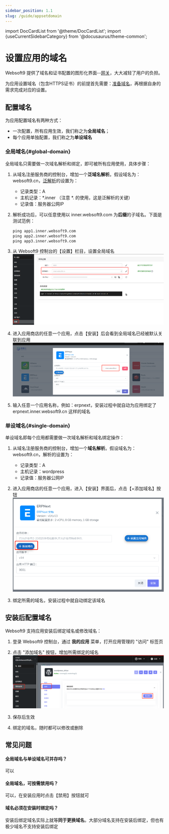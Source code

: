 ```yaml
---
sidebar_position: 1.1
slug: /guide/appsetdomain
---
```


import DocCardList from '@theme/DocCardList';
import {useCurrentSidebarCategory} from '@docusaurus/theme-common';

# 设置应用的域名

Websoft9 提供了域名和证书配置的图形化界面--[网关](../function/gateway)，大大减轻了用户的负担。  

为应用设置域名（包含HTTPS证书）的前提首先需要：[准备域名](../domains)，再根据自身的需求完成对应的设置。

## 配置域名

为应用配置域名有两种方式：

- 一次配置，所有应用生效，我们称之为**全局域名**；
- 每个应用单独配置，我们称之为**单设域名**

### 全局域名{#global-domain}

全局域名只需要做一次域名解析和绑定，即可被所有应用使用，具体步骤：

1. 从域名注册服务商的控制台，增加一个**泛域名解析**。假设域名为：websoft9.cn，[泛解析](../domains#wildcard)的设置为：  

   - 记录类型：A
   - 主机记录：*.inner  （注意 *. 的使用，这是泛解析的关键）
   - 记录值：服务器公网IP

2. 解析成功后，可以任意使用以 inner.websoft9.com 为**后缀**的子域名。下面是测试范例：  
   ```
   ping app1.inner.websoft9.com
   ping app2.inner.websoft9.com
   ping app3.inner.websoft9.com
   ```

3. 从 Websoft9 控制台的【设置】栏目，设置全局域名
   ![Websoft9 控制台](./assets/websoft9-settings-globaldomain.png)

4. 进入应用商店的任意一个应用，点击【安装】后会看到全局域名已经被默认关联到应用
   ![](./assets/websoft9-setdomain-app.png)

5. 输入任意一个应用名称，例如：erpnext，安装过程中就自动为应用绑定了 erpnext.inner.websoft9.cn 这样的域名

### 单设域名{#single-domain}

单设域名即每个应用都需要做一次域名解析和域名绑定操作：

1. 从域名注册服务商的控制台，增加一个**域名解析**。假设域名为：websoft9.cn，解析的设置为：  

   - 记录类型：A
   - 主机记录：wordpress
   - 记录值：服务器公网IP

2. 进入应用商店的任意一个应用，进入【安装】界面后，点击【+添加域名】按钮
   ![](./assets/websoft9-setdomain-adddomain.png)

3. 绑定所需的域名，安装过程中就自动绑定该域名

## 安装后配置域名

Websoft9 支持应用安装后绑定域名或修改域名：

1. 登录 Websoft9 控制台，通过 **我的应用** 菜单，打开应用管理的 "访问" 标签页

2. 点击 "添加域名" 按钮，增加所需绑定的域名
   ![](./assets/adddomain-access-websoft9.png)

3. 保存后生效

4. 绑定的域名，随时都可以修改或删除

## 常见问题

#### 全局域名与单设域名可并存吗？

可以

#### 全局域名，可按需禁用吗？

可以，在安装应用时点击【禁用】按钮就可

#### 域名必须在安装时绑定吗？

安装后绑定域名实际上就等**同于更换域名**。大部分域名支持在安装后绑定，但也有极少域名不支持安装后绑定
